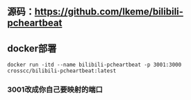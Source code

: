 ## 源码：https://github.com/lkeme/bilibili-pcheartbeat
## docker部署
`docker run -itd --name bilibili-pcheartbeat -p 3001:3000 crosscc/bilibili-pcheartbeat:latest`
### 3001改成你自己要映射的端口